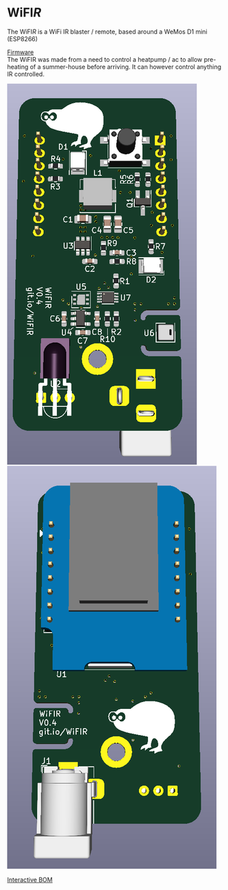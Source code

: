 # WiFI*R*

The WiFI*R* is a WiFi IR blaster / remote, based around a WeMos D1 mini (ESP8266)

[Firmware](https://github.com/Duckle29/wifir_firmware)  
The WiFIR was made from a need to control a heatpump / ac to allow pre-heating of a summer-house before arriving. It can however control anything IR controlled.

![top render](renders/top.png)
![bottom render](renders/bot.png)

[Interactive BOM](https://WiFIR.github.io/pcb/ibom.html)

